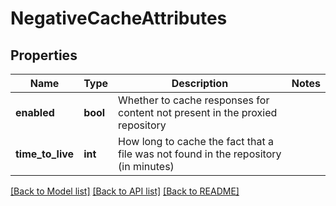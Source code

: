 # NegativeCacheAttributes

## Properties

| Name             | Type     | Description                                                                         | Notes |
| ---------------- | -------- | ----------------------------------------------------------------------------------- | ----- |
| **enabled**      | **bool** | Whether to cache responses for content not present in the proxied repository        |
| **time_to_live** | **int**  | How long to cache the fact that a file was not found in the repository (in minutes) |

[[Back to Model list]](../README.md#documentation-for-models) [[Back to API list]](../README.md#documentation-for-api-endpoints) [[Back to README]](../README.md)
